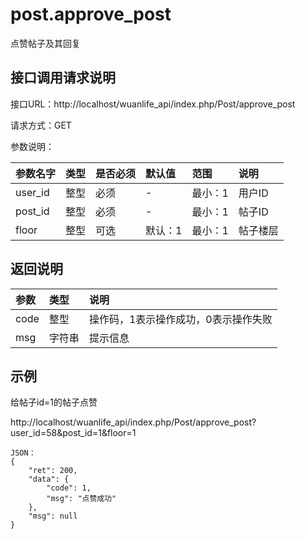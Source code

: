 # post.approve_post

点赞帖子及其回复

## 接口调用请求说明

接口URL：http://localhost/wuanlife_api/index.php/Post/approve_post

请求方式：GET

参数说明：

|参数名字   | 类型|  是否必须   | 默认值   | 范围      |  说明|
|:--|:--|:--|:--|:--|:--|
|user_id|   整型| 必须     |-|  最小：1  |  用户ID|
|post_id|   整型| 必须     |-|  最小：1  |  帖子ID|
|floor|   整型|可选|默认：1| 最小：1  |  帖子楼层|

## 返回说明
|参数|        类型|   说明|
|:--|:--|:--|
|code  |  整型  |操作码，1表示操作成功，0表示操作失败|
|msg |字符串 |提示信息|


## 示例

给帖子id=1的帖子点赞

http://localhost/wuanlife_api/index.php/Post/approve_post?user_id=58&post_id=1&floor=1

    JSON：
    {
        "ret": 200,
        "data": {
            "code": 1,
            "msg": "点赞成功"
        },
        "msg": null
    }
